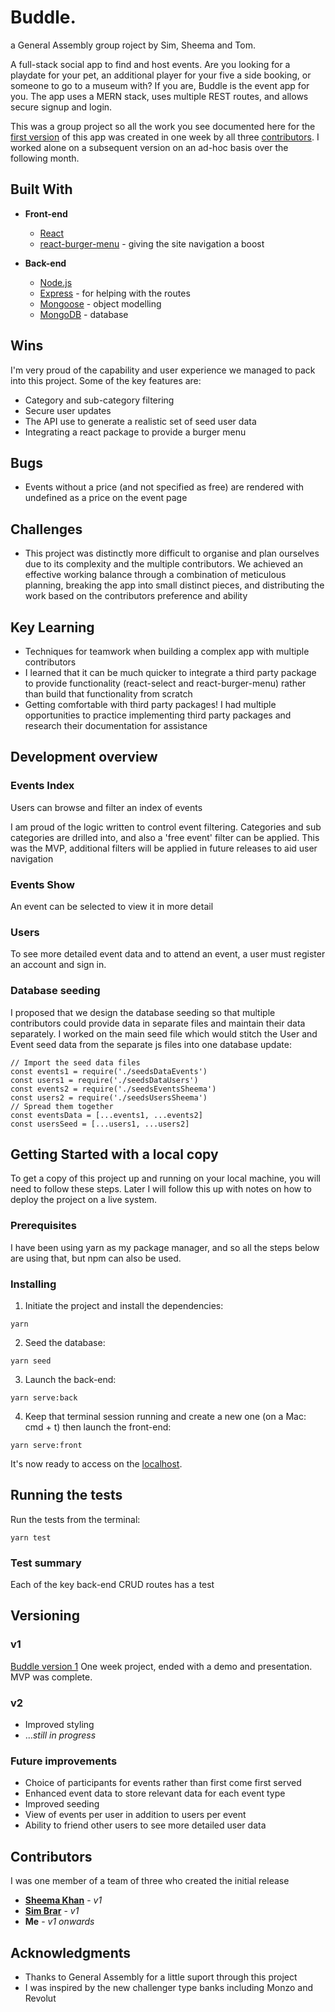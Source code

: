 # Buddle.
a General Assembly group roject by Sim, Sheema and Tom.

A full-stack social app to find and host events. Are you looking for a playdate for your pet, an additional player for your five a side booking, or someone to go to a museum with? If you are, Buddle is the event app for you. The app uses a MERN stack, uses multiple REST routes, and allows secure signup and login.

This was a group project so all the work you see documented here for the [first version](#v1) of this app was created in one week by all three [contributors](#contributors). I worked alone on a subsequent version on an ad-hoc basis over the following month.

## Built With

* **Front-end**
  * [React](https://reactjs.org/)
  * [react-burger-menu](https://github.com/negomi/react-burger-menu) - giving the site navigation a boost

* **Back-end**
  * [Node.js](https://nodejs.org/en/)
  * [Express](https://expressjs.com/) - for helping with the routes
  * [Mongoose](https://mongoosejs.com/) - object modelling
  * [MongoDB](https://www.mongodb.com/) - database

## Wins
I'm very proud of the capability and user experience we managed to pack into this project. Some of the key features are:

* Category and sub-category filtering
* Secure user updates
* The API use to generate a realistic set of seed user data
* Integrating a react package to provide a burger menu


## Bugs
* Events without a price (and not specified as free) are rendered with undefined as a price on the event page


## Challenges
* This project was distinctly more difficult to organise and plan ourselves due to its complexity and the multiple contributors. We achieved an effective working balance through a combination of meticulous planning, breaking the app into small distinct pieces, and distributing the work based on the contributors preference and ability



## Key Learning
* Techniques for teamwork when building a complex app with multiple contributors
* I learned that it can be much quicker to integrate a third party package to provide functionality (react-select and react-burger-menu) rather than build that functionality from scratch
* Getting comfortable with third party packages! I had multiple opportunities to practice implementing third party packages and research their documentation for assistance


## Development overview

### Events Index
Users can browse and filter an index of events


I am proud of the logic written to control event filtering. Categories and sub categories are drilled into, and also a 'free event' filter can be applied. This was the MVP, additional filters will be applied in future releases to aid user navigation

### Events Show
An event can be selected to view it in more detail


### Users
To see more detailed event data and to attend an event, a user must register an account and sign in.


### Database seeding
I proposed that we design the database seeding so that multiple contributors could provide data in separate files and maintain their data separately. I worked on the main seed file which would stitch the User and Event seed data from the separate js files into one database update:

```
// Import the seed data files
const events1 = require('./seedsDataEvents')
const users1 = require('./seedsDataUsers')
const events2 = require('./seedsEventsSheema')
const users2 = require('./seedsUsersSheema')
// Spread them together
const eventsData = [...events1, ...events2]
const usersSeed = [...users1, ...users2]
```


## Getting Started with a local copy

To get a copy of this project up and running on your local machine, you will need to follow these steps. Later I will follow this up with notes on how to deploy the project on a live system.

### Prerequisites

I have been using yarn as my package manager, and so all the steps below are using that, but npm can also be used.

### Installing

1. Initiate the project and install the dependencies:

```
yarn
```

2. Seed the database:

```
yarn seed
```

3. Launch the back-end:

```
yarn serve:back
```

4. Keep that terminal session running and create a new one (on a Mac: cmd + t) then launch the front-end:

```
yarn serve:front
```
It's now ready to access on the [localhost](https://localhost:8000).

## Running the tests

Run the tests from the terminal:
```
yarn test
```

### Test summary

Each of the key back-end CRUD routes has a test


## Versioning

### v1
[Buddle version 1](https://github.com/your/project/contributors)
One week project, ended with a demo and presentation. MVP was complete.

### v2
* Improved styling
* ..._still in progress_

### Future improvements
* Choice of participants for events rather than first come first served
* Enhanced event data to store relevant data for each event type
* Improved seeding 
* View of events per user in addition to users per event
* Ability to friend other users to see more detailed user data


## Contributors
I was one member of a team of three who created the initial release
* [**Sheema Khan**](https://github.com/sheemakhan94) - *v1*
* [**Sim Brar**](https://github.com/simbrar1) - *v1*
* **Me** - *v1 onwards*


## Acknowledgments

* Thanks to General Assembly for a little suport through this project
* I was inspired by the new challenger type banks including Monzo and Revolut
